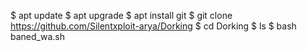 $ apt update
$ apt upgrade
$ apt install git 
$ git clone https://github.com/Silentxploit-arya/Dorking
$ cd Dorking
$ ls
$ bash baned_wa.sh
